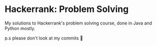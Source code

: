 # Hackerrank: Problem Solving
My solutions to Hackerrank's problem solving course, done in Java and Python mostly.

p.s please don't look at my commits
:poop:
